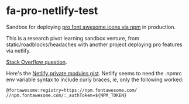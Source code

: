 # fa-pro-netlify-test

Sandbox for deploying [pro font awesome icons via npm](https://fontawesome.com/how-to-use/on-the-web/setup/using-package-managers) in production.

This is a research pivot learning sandbox venture, from static/roadblocks/headaches with another project deploying pro features via netlify.

[Stack Overflow question](https://stackoverflow.com/questions/55514076/npmrc-config-file-not-reading-environment-variable-to-download-private-node-mod).

Here's the [Netlify private modules gist](https://gist.github.com/biilmann/0b2250095eedc188d0c9). Netlify seems to need the .npmrc env variable syntax to include curly braces, ie, only the following worked:

```
@fortawesome:registry=https://npm.fontawesome.com/
//npm.fontawesome.com/:_authToken=${NPM_TOKEN}
```
